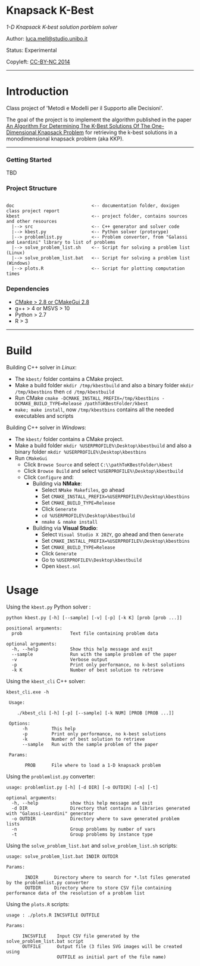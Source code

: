 Knapsack K-Best
===============

_1-D Knapsack K-best solution porblem solver_

Author: luca.mell@studio.unibo.it

Status: Experimental

Copyleft: [CC-BY-NC 2014](http://creativecommons.org/licenses/by-nc/4.0/)

- - - - - - - - - - - - - - - -

# Introduction

Class project of 'Metodi e Modelli per il Supporto alle Decisioni'. 

The goal of the project is to  implement the algorithm published in the paper [An Algorithm For Determining The K-Best Solutions Of The One-Dimensional Knapsack Problem](http://dx.doi.org/10.1590/S0101-74382000000100011) for retrieving the k-best solutions in a monodimensional knapsack problem (aka KKP).

- - - - - - - - - - - - - - - -

### Getting Started

TBD

### Project Structure


```text

doc                             <-- documentation folder, doxigen class project report
kbest                           <-- project folder, contains sources and other resources
  |--> src                      <-- C++ generator and solver code
  |--> kbest.py                 <-- Python solver (protorype)
  |--> problemlist.py           <-- Problem converter, from "Galassi and Leardini" library to list of problems 
  |--> solve_problem_list.sh    <-- Script for solving a problem list (Linux) 
  |--> solve_problem_list.bat   <-- Script for solving a problem list (Windows)
  |--> plots.R                  <-- Script for plotting computation times 

```

### Dependencies

* [CMake > 2.8 or CMakeGui 2.8](http://www.cmake.org/files/v2.8/cmake-2.8.12.2-win32-x86.exe)
* g++ > 4 or MSVS > 10
* Python > 2.7
* R > 3

- - - - - - - - - - - - - - - -

# Build

Building C++ solver in _Linux_:

* The `kbest/` folder contains a CMake project.
* Make a build folder `mkdir /tmp/kbestbuild` and also a binary folder `mkdir /tmp/kbestbins` then `cd /tmp/kbestbuild`
* Run CMake `cmake -DCMAKE_INSTALL_PREFIX=/tmp/kbestbins -DCMAKE_BUILD_TYPE=Release /pathToKBestFolder/kbest`
* `make; make install`, now `/tmp/kbestbins` contains all the needed executables and scripts

Building C++ solver in _Windows_:

* The `kbest/` folder contains a CMake project.
* Make a build folder `mkdir %USERPROFILE%\Desktop\kbestbuild` and also a binary folder `mkdir %USERPROFILE%\Desktop\kbestbins`
* Run `CMakeGui`
    * Click `Browse Source` and select `C:\\pathToKBestFolder\kbest`
    * Click `Browse Build` and select `%USERPROFILE%\Desktop\kbestbuild`
    * Click `Configure` and:
        * Building via __NMake__:
            * Select `NMake Makefiles`, go ahead
            * Set `CMAKE_INSTALL_PREFIX=%USERPROFILE%\Desktop\kbestbins`
            * Set `CMAKE_BUILD_TYPE=Release`
            * Click `Generate`
            * `cd %USERPROFILE%\Desktop\kbestbuild` 
            * `nmake & nmake install`
        * Building via __Visual Studio__:
            * Select `Visual Studio X 20ZY`, go ahead and then `Generate`
            * Set `CMAKE_INSTALL_PREFIX=%USERPROFILE%\Desktop\kbestbins`
            * Set `CMAKE_BUILD_TYPE=Release`
            * Click `Generate`
            * Go to `%USERPROFILE%\Desktop\kbestbuild`
            * Open `kbest.snl`

# Usage

Using the `kbest.py` Python solver :

    python kbest.py [-h] [--sample] [-v] [-p] [-k K] [prob [prob ...]]

    positional arguments:
      prob                  Text file containing problem data

    optional arguments:
      -h, --help            Show this help message and exit
      --sample              Run with the sample problem of the paper
      -v                    Verbose output
      -p                    Print only performance, no k-best solutions
      -k K                  Number of best solution to retrieve


Using the `kbest_cli` C++ solver:

    kbest_cli.exe -h
     
     Usage:
     
        ./kbest_cli [-h] [-p] [--sample] [-k NUM] [PROB [PROB ...]]
     
     Options:
          -h         This help
          -p         Print only performance, no k-best solutions
          -k         Number of best solution to retrieve
          --sample   Run with the sample problem of the paper
     
     Params:
     
           PROB      File where to load a 1-D knapsack problem

Using the `problemlist.py` converter:

    usage: problemlist.py [-h] [-d DIR] [-o OUTDIR] [-n] [-t]

    optional arguments:
      -h, --help            show this help message and exit
      -d DIR                Directory that contains a libraries generated with "Galassi-Leardini" generator 
      -o OUTDIR             Directory where to save generated problem lists
      -n                    Group problems by number of vars
      -t                    Group problems by instance type


Using the `solve_problem_list.bat` and `solve_problem_list.sh` scripts:


    usage: solve_problem_list.bat INDIR OUTDIR

    Params:

           INDIR      Directory where to search for *.lst files generated by the problemlist.py converter
           OUTDIR     Directory where to store CSV file containing performance data of the resolution of a problem list

Using the `plots.R` scripts:

    usage : ./plots.R INCSVFILE OUTFILE
    
    Params:

          INCSVFILE    Input CSV file generated by the solve_problem_list.bat script
          OUTFILE      Output file (3 files SVG images will be created using 
                       OUTFILE as initial part of the file name)


